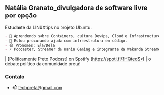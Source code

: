 ## Natália Granato_divulgadora de software livre por opção
Estudante da LINUXtips no projeto Ubuntu.

```markdown
- 🌱 Aprendendo sobre Containers, cultura DevOps, Cloud e Infrastructure as Code.
- 🤔 Estou procurando ajuda com infraestrutura em código.
- 😄 Pronomes: Ela/Dela
- ⚡ Podcaster, Streamer da Kanin Gaming e integrante da Wakanda Streamers
```

| [Politicamente Preto Podcast] on Spotify (https://spoti.fi/3HQtedS>) | o debate político da comunidade preta!


### Contato
- 📫 techpreta@gmail.com
